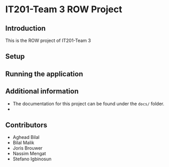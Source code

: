 # IT201-Team 3 ROW Project

## Introduction
This is the ROW project of IT201-Team 3 
## Setup


## Running the application



## Additional information

- The documentation for this project can be found under the `docs/` folder.
- 

## Contributors

- Aghead Bilal
- Bilal Malik
- Joris Brouwer
- Nassim Mengat
- Stefano Igbinosun
